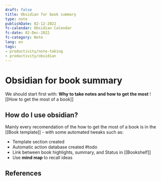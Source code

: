 ```yaml
---
draft: false
title: Obsidian for book summary
type: note
publishDate: 02-12-2022
fc-calendar: Obsidian Calendar
fc-date: 02-Dec-2022
fc-category: Note
lang: en
tags:
- productivity/note-taking
- productivity/obsidian
---
```


# Obsidian for book summary

We should start first with: **Why to take notes and how to get the most**
![[How to get the most of a book]]

## How do I use obsidian?
Mainly every recomendation of the how to get the most of a book is in the [[Book template]] - with some automated tweaks such as:
- Template section created
- Automatic action database created #todo
- Link between book highlights, summary, and Status in [[Bookshelf]] 
- Use **mind map** to recall ideas



## References

